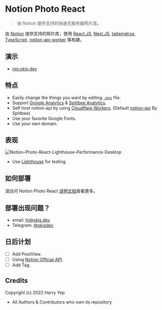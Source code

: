 # Notion Photo React

> 由 Notion 提供支持的快速无服务器照片库。

由 [Notion](https://notion.so) 提供支持的照片库，使用 [React.JS](https://reactjs.org), [Next.JS](https://nextjs.org), [tailwindcss](https://tailwindcss.com), [TypeScript](https://www.typescriptlang.org/), [notion-api-worker](https://github.com/splitbee/notion-api-worker) 等构建。

## 演示

-   [npr.okis.dev](https://npr.okis.dev)

## 特点

-   Easily change the things you want by editing [`.env`](./.env.example) file.
-   Support [Google Analytics](https://analytics.google.com/) & [Splitbee Analytics](https://splitbee.io/).
-   Self host notion-api by using [Cloudflare Workers](https://workers.dev). (Default [notion-api](https://notion-api.splitbee.io) By Splitbee)
-   Use your favorite Google Fonts.
-   Use your own domain.

## 表现

![Notion-Photo-React-Lighthouse-Performance-Desktop](https://cdn.harrly.com/project/GitHub/Notion-Photo-React/img/Lighthouse-Performance-Desktop.png)

-   Use [Lighthouse](https://developers.google.com/web/tools/lighthouse) for testing

## 如何部署

请访问 Notion Photo React [说明文档](https://docs.okis.dev/zh-CN/docs/notion-photo-react)查看更多。

## 部署出现问题？

-   email: [hi@okis.dev](mailto:hi@okis.dev)
-   Telegram: [@okisdev](https://t.me/okisdev)

## 日后计划

-   [ ] Add PostView.
-   [ ] Using [Notion Official API](https://developers.notion.com/).
-   [ ] Add Tag.

## Credits

Copyright (c) 2022 Harry Yep

-   All Authors & Contributors who own its repository
